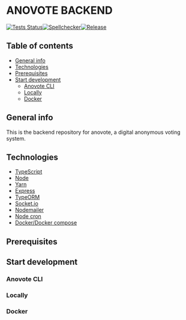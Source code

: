 # ANOVOTE BACKEND

[![Tests Status](https://github.com/anovote/backend/workflows/CI/badge.svg)](https://github.com/anovote/backend/actions)[![Spellchecker](https://github.com/anovote/backend/workflows/Spellchecker/badge.svg)](https://github.com/anovote/backend/actions)[![Release](https://github.com/anovote/backend/buildrelease/badge.svg)](https://github.com/anovote/backend/actions)

## Table of contents

-   [General info](#general-info)
-   [Technologies](#technologies)
-   [Prerequisites](#prerequisites)
-   [Start development](#start-development)
    -   [Anovote CLI](#anovote-cli)
    -   [Locally](#locally)
    -   [Docker](#docker)

## General info

This is the backend repository for anovote, a digital anonymous voting system.

## Technologies

-   [TypeScript](https://www.typescriptlang.org/)
-   [Node](https://nodejs.org/en/)
-   [Yarn](https://yarnpkg.com/)
-   [Express](https://expressjs.com/)
-   [TypeORM](https://typeorm.io/#/)
-   [Socket.io](https://socket.io/)
-   [Nodemailer](https://nodemailer.com/about/)
-   [Node cron](https://www.npmjs.com/package/node-cron)
-   [Docker/Docker compose](https://www.docker.com/)

## Prerequisites

## Start development

### Anovote CLI

### Locally

### Docker

<!-- ## Anovote cli

The anovote CLI can be used to start or clean the development/production docker environment.

It is located in root directory, and may require execution access run > `chmod +x ./anovote`

### Commands

**Development**

`anovote dev` > starts development environment (db, server)

`anovote dev --build` > builds server image and starts containers (db, server)

`anovote dev --down` > stops development containers, removes all volumes and clear orphan child containers (All data in database is lost when running this command)

`anovote dev --force` > re-creates the containers and starts the environment

**Production**

**Commands available:**

`anovote prod` > starts production environment

`anovote prod --build` > builds server image, run tests, compiles typescript and creates a production image, the starts the containers (db, server)

`anovote prod --down` > stops production containers, removes all volumes and clear orphan child containers (All data in database is lost when running this command)

`anovote prod --force` > re-creates the containers and starts the environment

## Development

### Local

**Requirements**

-   Node
-   Yarn
-   Docker
-   Docker-compose

**Start**

1. Set .env variables in .env file in root see .env.example > some requirements
    1. DB_HOST must be localhost OR 127.0.0.1
    2. DB_PORT: 5432
2. run `yarn install`
3. run `docker-compose -f ./docker-compose.yml -f ./docker-compose-dev.yml up db`
4. run `yarn dev`
5. start coding
    1. Hot reloading is enabled so server restarts on code change in **src** directory

### Docker

-   Node (Optional)
-   Yarn (Optional)
-   Docker
-   Docker-compose

**Start**

1. Set .env variables in .env file in root see .env.example > some requirements
    1. DB_HOST must be anovote_database
    2. DB_PORT: 5432
2. run `./anovote dev --build`
    1. If image is already built run `./anovote dev`
    2. Might require execution permission > chmod +x ./anovote
3. (Optional) run `yarn install`
    1. This is only required for getting the types in the editor, not required for running as the container has its own node_modules folder
4. Start coding
    1. Hot reloading is enabled so server restarts on code change in **src** directory

## Production

### Local

**Requirements**

-   Node
-   Yarn
-   Docker
-   Docker-compose

**Start**

1. Set .env variables in .env file in root see .env.example > some requirements
    1. DB_HOST must be localhost OR 127.0.0.1
    2. DB_PORT: 5432
2. run `yarn install`
3. run `docker-compose -f ./docker-compose.yml -f ./docker-compose-prod.yml up db`
4. run `yarn test`
5. run `yarn build`
6. run `yarn prod`

### Docker

-   Node (Optional)
-   Yarn (Optional)
-   Docker
-   Docker-compose

**Start**

1. Set .env variables in .env file in root see .env.example > some requirements
    1. DB_HOST must be anovote_database
    2. DB_PORT: 5432
2. run `./anovote prod --build`
    1. If images is already built and no files have changed, run `./anovote prod`
    2. Might require execution permission > chmod +x ./anovote
       -->
